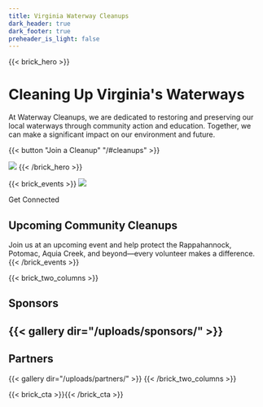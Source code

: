 ```yaml
---
title: Virginia Waterway Cleanups
dark_header: true
dark_footer: true
preheader_is_light: false
---
```

{{< brick_hero >}}
# Cleaning Up Virginia's Waterways

At Waterway Cleanups, we are dedicated to restoring and preserving our local waterways through community action and education. Together, we can make a significant impact on our environment and future.

{{< button "Join a Cleanup" "/#cleanups" >}}

![](/uploads/waterway-cleanups/waterways-2.png)
{{< /brick_hero >}}


{{< brick_events >}}
<img src="/uploads/waterway-cleanups/wavey.png" class="wavey" />

<p class="h3">Get Connected</p>

## Upcoming Community Cleanups
Join us at an upcoming event and help protect the Rappahannock, Potomac, Aquia Creek, and beyond—every volunteer makes a difference.
{{< /brick_events >}}

{{< brick_two_columns >}}
## Sponsors
{{< gallery dir="/uploads/sponsors/" >}} 
---
## Partners
{{< gallery dir="/uploads/partners/" >}} 
{{< /brick_two_columns >}}


{{< brick_cta >}}{{< /brick_cta >}}